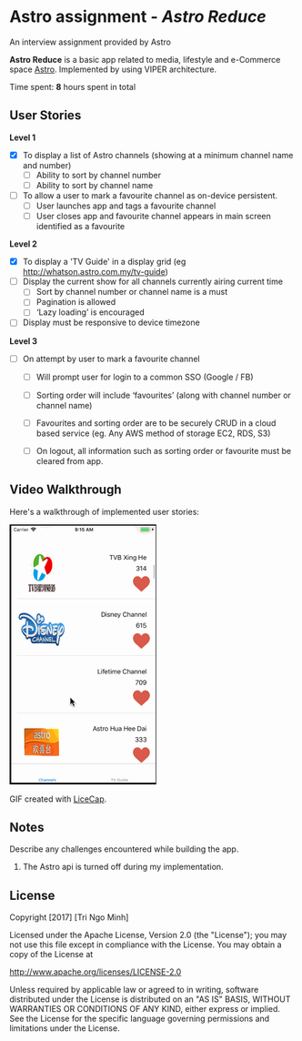 # Astro assignment - *Astro Reduce*
An interview assignment provided by Astro


**Astro Reduce** is a basic app related to media, lifestyle and e-Commerce space [Astro](http://www.astro.com.my/). Implemented by using VIPER architecture.

Time spent: **8** hours spent in total

## User Stories

**Level 1**

- [x] To display a list of Astro channels (showing at a minimum channel name and number)
  - [ ] Ability to sort by channel number
  - [ ] Ability to sort by channel name

- [ ] To allow a user to mark a favourite channel as on-device persistent.
  - [ ] User launches app and tags a favourite channel
  - [ ] User closes app and favourite channel appears in main screen identified as a favourite

**Level 2**

- [x] To display a 'TV Guide' in a display grid (eg http://whatson.astro.com.my/tv-guide)
- [ ] Display the current show for all channels currently airing current time
    - [ ] Sort by channel number or channel name is a must
    - [ ] Pagination is allowed
    - [ ] ‘Lazy loading’ is encouraged
- [ ] Display must be responsive to device timezone

**Level 3**

- [ ] On attempt by user to mark a favourite channel  
  - [ ] Will prompt user for login to a common SSO (Google / FB)
  - [ ] Sorting order will include ‘favourites’ (along with channel number or
channel name)
  - [ ] Favourites and sorting order are to be securely CRUD in a cloud based service (eg. Any AWS method of storage EC2, RDS, S3)
  - [ ] On logout, all information such as sorting order or favourite must be cleared from app.
  
  
## Video Walkthrough

Here's a walkthrough of implemented user stories:

![astro.gif](astro.gif)

GIF created with [LiceCap](http://www.cockos.com/licecap/).

## Notes

Describe any challenges encountered while building the app.

1. The Astro api is turned off during my implementation.

## License

Copyright [2017] [Tri Ngo Minh]

Licensed under the Apache License, Version 2.0 (the "License");
you may not use this file except in compliance with the License.
You may obtain a copy of the License at

http://www.apache.org/licenses/LICENSE-2.0

Unless required by applicable law or agreed to in writing, software
distributed under the License is distributed on an "AS IS" BASIS,
WITHOUT WARRANTIES OR CONDITIONS OF ANY KIND, either express or implied.
See the License for the specific language governing permissions and
limitations under the License.